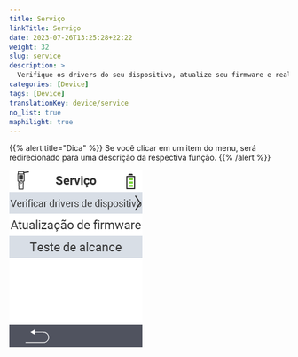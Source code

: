 ```yaml
---
title: Serviço
linkTitle: Serviço
date: 2023-07-26T13:25:28+22:22
weight: 32
slug: service
description: >
  Verifique os drivers do seu dispositivo, atualize seu firmware e realize um teste de alcance
categories: [Device]
tags: [Device]
translationKey: device/service
no_list: true
maphilight: true
---
```

{{% alert title="Dica" %}}
Se você clicar em um item do menu, será redirecionado para uma descrição da respectiva função.
{{% /alert %}}

<img src="menu.png" alt="VitalControl Service" title="Serviço" usemap="#workmap" class="maphilight" />

<map name="workmap">
  <area shape="rect" coords="2,42,238,82" alt="Verificar drivers do dispositivo" title="As instruções para verificar os drivers do seu dispositivo podem ser encontradas aqui&#10;Clique do mouse: abrir documentação" href="/pt/docs/diagnosis/hardware/">
  <area shape="rect" coords="2,82,238,122" alt="Atualização de firmware" title="As instruções para atualizar seu firmware podem ser encontradas aqui&#10;Clique do mouse: abrir documentação" href="/pt/docs/firmware/update/">
  <area shape="rect" coords="2,122,238,162" alt="Teste de alcance" title="As instruções para realizar um teste de alcance podem ser encontradas aqui&#10;Clique do mouse: abrir documentação" href="/pt/docs/diagnosis/rfid-scan/">

  <area shape="rect" coords="2,282,120,319" alt="Voltar" title="Voltar um nível&#10;Clique do mouse: abrir documentação" href="/pt/docs/device/">
</map>
